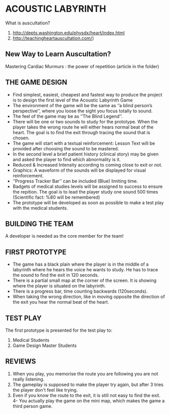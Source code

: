 # ACOUSTIC LABYRINTH

What is auscultation?

1. http://depts.washington.edu/physdx/heart/index.html
2. http://teachingheartauscultation.com/)

## New Way to Learn Auscultation?

Mastering Cardiac Murmurs : the power of repetition (article in the folder)

## THE GAME DESIGN

* Find simplest, easiest, cheapest and fastest way to produce the project is to design the first level of the Acoustic Labyrinth Game
* The environment of the game will be the same as ‘’a blind person’s perspective’’, where you loose the sight you focus totally to sound.
* The feel of the game may be as ‘’The Blind Legend’’.
* There will be one or two sounds to study for the prototype. When the player takes the wrong route he will either hears normal beat of the heart. The goal is to find the exit through tracing the sound that is chosen.
* The game will start with a textual reinforcement: Lesson Text will be provided after choosing the sound to be mastered.
* In the second level a brief patient history (clinical story) may be given and asked the player to find which abnormality is it.
* Reduced & Increased Intensity according to coming close to exit or not.
* Graphics: A waveform of the sounds will be displayed for visual reinforcement.
* ‘’Progress Tracker Bar’’ can be included (Blue) limiting time.
* Badgets of medical studies levels will be assigned to success to ensure the repition. The goal is to lead the player study one sound 500 times (Scientific fact: %80 will be remembered)
* The prototype will be developed as soon as possible to make a test play with the medical students.

## BUILDING THE TEAM

A developer is needed as the core member for the team!

## FIRST PROTOTYPE

* The game has a black plain where the player is in the middle of a labyrinth where he hears the voice he wants to study. He has to trace the sound to find the exit in 120 seconds.
* There is a partial small map at the corner of the screen. It is showing where the player is situated on the labyrinth.
* There is a progress bar, time counting backwards (120seconds).
* When taking the wrong direction, like in moving opposite the direction of the exit you hear the normal beat of the heart.

## TEST PLAY

The first prototype is presented for the test play to:

1. Medical Students
2. Game Design Master Students

## REVIEWS

1. When you play, you memorise the route you are following you are not really listening.
2. The gameplay is supposed to make the player try again, but after 3 tries the player don't feel like trying.
3. Even if you know the route to the exit, it is still not easy to find the exit.
4- You actually play the game on the mini map, which makes the game a third person game.
